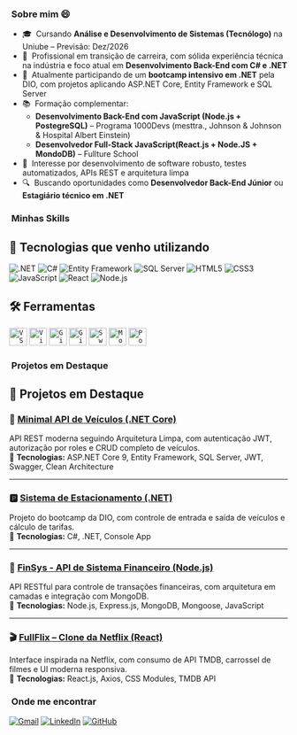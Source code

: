 <h3>&nbsp;Sobre mim 😄</h3>

- 🎓 &nbsp;Cursando **Análise e Desenvolvimento de Sistemas (Tecnólogo)** na Uniube – Previsão: Dez/2026  
- 💼 &nbsp;Profissional em transição de carreira, com sólida experiência técnica na indústria e foco atual em **Desenvolvimento Back-End com C# e .NET**  
- 🚀 &nbsp;Atualmente participando de um **bootcamp intensivo em .NET** pela DIO, com projetos aplicando ASP.NET Core, Entity Framework e SQL Server  
- 📚 &nbsp;Formação complementar:  
  - **Desenvolvimento Back-End com JavaScript (Node.js + PostegreSQL)** – Programa 1000Devs (mesttra., Johnson & Johnson & Hospital Albert Einstein)  
  - **Desenvolvedor Full-Stack JavaScript(React.js + Node.JS + MondoDB)** – Fullture School  
- 🧠 &nbsp;Interesse por desenvolvimento de software robusto, testes automatizados, APIs REST e arquitetura limpa  
- 🔍 &nbsp;Buscando oportunidades como **Desenvolvedor Back-End Júnior** ou **Estagiário técnico em .NET**

<h3>&nbsp;Minhas Skills</h3>

## 🚀 Tecnologias que venho utilizando
<p align="left">
  <img src="https://img.shields.io/badge/.NET-512BD4?style=for-the-badge&logo=dotnet&logoColor=white" alt=".NET" />
  <img src="https://img.shields.io/badge/C%23-9B4F8C?style=for-the-badge&logo=csharp&logoColor=white" alt="C#" />
  <img src="https://img.shields.io/badge/Entity_Framework-512BD4?style=for-the-badge&logo=dotnet&logoColor=white" alt="Entity Framework" />
  <img src="https://img.shields.io/badge/SQL_Server-CC2927?style=for-the-badge&logo=microsoft-sql-server&logoColor=white" alt="SQL Server" />
  <img src="https://img.shields.io/badge/HTML5-E34F26?style=for-the-badge&logo=html5&logoColor=white" alt="HTML5" />
  <img src="https://img.shields.io/badge/CSS3-1572B6?style=for-the-badge&logo=css3&logoColor=white" alt="CSS3" />
  <img src="https://img.shields.io/badge/JavaScript-F7DF1E?style=for-the-badge&logo=javascript&logoColor=black" alt="JavaScript" />
  <img src="https://img.shields.io/badge/React-20232A?style=for-the-badge&logo=react&logoColor=61DAFB" alt="React" />
  <img src="https://img.shields.io/badge/Node.js-339933?style=for-the-badge&logo=nodedotjs&logoColor=white" alt="Node.js" />
</p>

## 🛠️ Ferramentas
<code><img height="32" src="https://img.shields.io/badge/Visual_Studio_Code-0078D4?style=for-the-badge&logo=visual%20studio%20code&logoColor=white" alt="VS Code"/></code>
<code><img height="32" src="https://img.shields.io/badge/Visual_Studio-5C2D91?style=for-the-badge&logo=visual-studio&logoColor=white" alt="Visual Studio"/></code>
<code><img height="32" src="https://img.shields.io/badge/GIT-E44C30?style=for-the-badge&logo=git&logoColor=white" alt="Git"/></code>
<code><img height="32" src="https://img.shields.io/badge/GitHub-100000?style=for-the-badge&logo=github&logoColor=white" alt="GitHub"/></code>
<code><img height="32" src="https://img.shields.io/badge/Swagger-85EA2D?style=for-the-badge&logo=swagger&logoColor=black" alt="Swagger"/></code>
<code><img height="32" src="https://img.shields.io/badge/MongoDB-4EA94B?style=for-the-badge&logo=mongodb&logoColor=white" alt="MongoDB"/></code>
<code><img height="32" src="https://img.shields.io/badge/PostgreSQL-316192?style=for-the-badge&logo=postgresql&logoColor=white" alt="PostgreSQL"/></code>

<h3>&nbsp;Projetos em Destaque</h3>

## 🚀 Projetos em Destaque

### 🚗 [Minimal API de Veículos (.NET Core)](https://github.com/ClaudioVitorP/minimal-api)  
API REST moderna seguindo Arquitetura Limpa, com autenticação JWT, autorização por roles e CRUD completo de veículos.  
📌 **Tecnologias:** ASP.NET Core 9, Entity Framework, SQL Server, JWT, Swagger, Clean Architecture

---

### 🅿️ [Sistema de Estacionamento (.NET)](https://github.com/ClaudioVitorP/trilha-net-fundamentos-desafio)  
Projeto do bootcamp da DIO, com controle de entrada e saída de veículos e cálculo de tarifas.  
📌 **Tecnologias:** C#, .NET, Console App

---

### 💸 [FinSys - API de Sistema Financeiro (Node.js)](https://github.com/ClaudioVitorP/FinSys)  
API RESTful para controle de transações financeiras, com arquitetura em camadas e integração com MongoDB.  
📌 **Tecnologias:** Node.js, Express.js, MongoDB, Mongoose, JavaScript

---

### 🎬 [FullFlix – Clone da Netflix (React)](https://github.com/ClaudioVitorP/Netflix-clone)  
Interface inspirada na Netflix, com consumo de API TMDB, carrossel de filmes e UI moderna responsiva.  
📌 **Tecnologias:** React.js, Axios, CSS Modules, TMDB API

<h3>&nbsp;Onde me encontrar</h3>

<div align="left">
  <a href="mailto:claudiovitorp@hotmail.com"><img src="https://img.shields.io/badge/Gmail-D14836?style=for-the-badge&logo=gmail&logoColor=white" alt="Gmail"/></a>
  <a href="https://www.linkedin.com/in/claudio-vitor-dev"><img src="https://img.shields.io/badge/LinkedIn-0077B5?style=for-the-badge&logo=linkedin&logoColor=white" alt="LinkedIn"/></a>
  <a href="https://github.com/ClaudioVitorP"><img src="https://img.shields.io/badge/GitHub-100000?style=for-the-badge&logo=github&logoColor=white" alt="GitHub"/></a>
</div>


